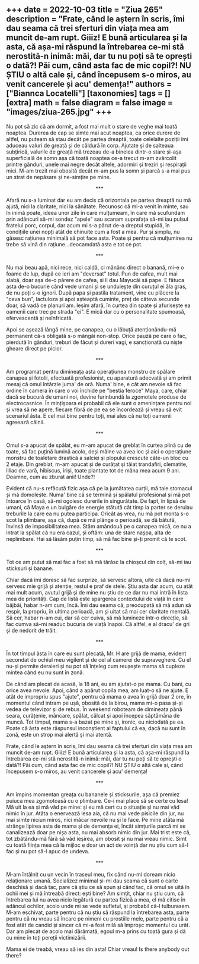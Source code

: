 
+++
date = 2022-10-03
title = "Ziua 265"
description = "Frate, când le aștern în scris, îmi dau seama că trei sferturi din viața mea am muncit de-am rupt. Giiiz! E bună articularea și la asta, că așa-mi răspund la întrebarea ce-mi stă nerostită-n inimă: măi, dar tu nu poți să te oprești o dată?! Păi cum, când asta fac de mic copil?! NU ȘTIU o altă cale și, când începusem s-o miros, au venit cancerele și acu' demența!"
authors = ["Biannca Locatelli"]
[taxonomies]
tags = []
[extra]
math = false
diagram = false
image = "images/ziua-265.jpg"
+++
---

Nu pot să zic că am dormit, a fost mai mult o stare de veghe mai toată noaptea. Durerea de cap se simte mai acut noaptea, ca orice durere de altfel, nu puteam să stau decât pe partea dreaptă, toate celelalte poziții îmi aduceau valuri de greață și de căldură în corp. Ajutate și de salteaua subțirică, valurile de greață mă trezeau de-a binelea dintr-o stare și-așa superficială de somn așa că toată noaptea ce-a trecut m-am zvârcolit printre gânduri, unele mai negre decât altele, adormiri și treziri și respirații mici. M-am trezit mai obosită decât m-am pus la somn și parcă s-a mai pus un strat de nepăsare și ne-simțire pe mine.

<p style="text-align: center;">***</p>

Afară nu s-a luminat dar eu am decis că orizontala pe partea dreaptă nu mă ajută, nici la claritate, nici la sănătate. Recunosc că mi-a venit în minte, sau în inimă poate, ideea unor zile în care mulțumeam, în care mă scufundam prin adâncuri să-mi sondez "apele" sau scanam suprafața să-mi iau pulsul fratelui porc, corpul, dar acum mi s-a părut de-a dreptul stupidă, în condițiile unei nopți atât de chinuite cum a fost a mea. Pur și simplu, nu găsesc rațiunea minimală să pot face asta. Poate și pentru că mulțumirea nu trebe să vină din rațiune…deocamdată asta e tot ce pot.

<p style="text-align: center;">***</p>

Nu mai beau apă, nici rece, nici caldă, ci mănânc direct o banană, mi-e o foame de lup, după ce ieri am "deversat" totul. Pun de cafea, mult mai slabă, doar așa de-o părere de cafea, și îi dau Mayucăi să pape. E fătuca asta de-o bucurie când vede umani și se unduiește din curuțul ei ăla gras, de nu poți s-o ignori. După papa și pastila tratament, vine cu plăcere la "ceva bun", lactuloza și apoi așteaptă cuminte, preț de câteva secunde doar, să vadă ce planuri am. Ieșim afară, în curtea din spate și afurisește ea oamenii care trec pe strada "ei". E mică dar cu o personalitate spumoasă, efervescentă și neînfricată.

Apoi se așează lângă mine, pe canapea, cu o lăbuță atenționându-mă permanent că-s obligată s-o mângâi non-stop. Orice pauză pe care o fac, pierdută în gânduri, treburi de făcut și dureri vagi, e sancționată cu niște gheare direct pe picior.

<p style="text-align: center;">***</p>

Am programat pentru dimineața asta operațiunea monstru de spălare canapea și fotolii, efectuată profesionist, cu aparatură adecvată și am primit mesaj că omul întârzie juma' de oră. Numa' bine, e cât am nevoie să fac ordine în camera în care o voi închide pe "bestia feroce" Maya, care, chiar dacă se bucură de umani noi, devine furinbundă la zgomotele produse de electrocasnice. În mințișoara ei probabil că ele sunt o amenințare pentru noi și vrea să ne apere, fiecare fibră de pe ea se încordează și vreau să evit scenariul ăsta. E cel mai bine pentru toți, mai ales că nu toți oamenii agreează câinii.

<p style="text-align: center;">***</p>

Omul s-a apucat de spălat, eu m-am apucat de greblat în curtea plină cu de toate, să fac puțină lumină acolo, deși mâine va avea loc și aici o operațiune monstru de toaletare drastică a salciei și plopului crescute câte-un bloc cu 2 etaje. Din greblat, m-am apucat și de curățat și tăiat trandafiri, clematite, liliac de vară, hibiscus, iriși, toate plantate tot de mâna mea acum 9 ani. Doamne, cum au zburat anii! Unde?!

Evident că nu-s refăcută fizic așa că pe la jumătatea curții, mă taie stomacul și mă domolește. Numa' bine că se termină și spălatul profesional și mă pot întoarce în casă, să-mi ogoiesc durerile în singurătate. De fapt, în lipsă de umani, că Maya e un bulgăre de energie stătută cât timp la parter se derulau treburile la care ea nu putea participa. Oricât aș vrea, nu mă pot monta s-o scot la plimbare, așa că, după ce mă plânge o perioadă, se dă bătută, învinsă de imposibilitatea mea. Stăm amândouă pe o canapea mică, ce nu a intrat la spălat că nu era cazul, și oftăm: una de stare nașpa, alta de neplimbare. Hai să lăsăm puțin timp, să mă fac bine și-ți promit că te scot.

<p style="text-align: center;">***</p>

Tot ce am putut să mai fac a fost să mă târăsc la chioșcul din colț, să-mi iau sticksuri și banane.

Chiar dacă îmi doresc să fac surprize, să servesc altora, uite că dacă nu-mi servesc mie grijă și atenție, restul e praf de stele. Știu asta dar acum, cu atât mai mult acum, avutul grijă și de mine nu știu de ce dar nu mai intră în lista mea de priorități. Cap de listă este spargerea contextului de viață în care bâjbâi, habar n-am cum, încă. Îmi dau seama că, preocupată să mă adun să respir, la propriu, în ultima perioadă, am și uitat să mai cer claritate mentală. Să cer, habar n-am cui, dar să cer cuiva, să mă lumineze într-o direcție, să fac cumva să-mi readuc bucuria de viață înapoi. Că altfel, e al dracu' de gri și de nedorit de trăit.

<p style="text-align: center;">***</p>

În tot timpul ăsta în care eu sunt plecată, Mr. H are grijă de mama, evident secondat de ochiul meu vigilent și de cel al camerei de supraveghere. Cu el nu-și permite deraieri și nu pot să înțeleg cum reușește mama să cupleze mintea când eu nu sunt în zonă.

De când am plecat de acasă, la 18 ani, eu am ajutat-o pe mama. Cu bani, cu orice avea nevoie. Apoi, când a apărut copila mea, am luat-o să ne ajute. E atât de impropriu spus "ajute", pentru că mama o avea în grijă doar 2 ore, în momentul când intram pe ușă, obosită de la birou, mama mi-o pasa și-și vedea de televizor și de rebus. În weekend roboteam de dimineața până seara, curățenie, mâncare, spălat, călcat și apoi începea săptămâna de muncă. Tot timpul, mama s-a bazat pe mine și, ironic, eu niciodată pe ea. Poate că ăsta este răspunsul inconștient al faptului că ea, dacă nu sunt în zonă, este un strop mai alertă și mai atentă.

Frate, când le aștern în scris, îmi dau seama că trei sferturi din viața mea am muncit de-am rupt. Giiiz! E bună articularea și la asta, că așa-mi răspund la întrebarea ce-mi stă nerostită-n inimă: măi, dar tu nu poți să te oprești o dată?! Păi cum, când asta fac de mic copil?! NU ȘTIU o altă cale și, când începusem s-o miros, au venit cancerele și acu' demența!

<p style="text-align: center;">***</p>

Am împins momentan greața cu bananele și sticksurile, așa că premiez puiuca mea zgomotoasă cu o plimbare. Ce-i mai place să se certe cu lesa! Mă uit la ea și mă văd pe mine: și eu mă cert cu o situație și nu mai văd nimic în jur. Atâta o enervează lesa aia, că nu mai vede pisicile din jur, nu mai simte niciun miros, nici măcar nevoile nu și le face. Pe mine atâta mă strânge lipirea asta de mama și de demența ei, încât simțurile parcă mi se canalizează doar pe nișa asta, nu mai absorb nimic din jur. Mai trist este că, tot zbătându-mă fără să văd ieșirea, am obosit și nu mai vreau nimic. Simt cu toată ființa mea că la mijloc e doar un act de voință dar nu știu cum să-l fac și nu pot să-l apuc de undeva.

<p style="text-align: center;">***</p>

M-am întâlnit cu un vecin în traseul meu, fix când nu-mi doream nicio relaționare umană. Socializez minimal și-mi dau seama că sunt o carte deschisă și dacă tac, pare că știu ce să spun și când tac, că omul se uită în ochii mei și mă întreabă direct: ești bine? Am simțit, chiar nu știu cum, că întrebarea lui nu avea nicio legătură cu partea fizică a mea, el mă citise în adâncul ochilor, acolo unde mi se vede sufletul, și probabil că-l tulburasem. M-am eschivat, parte pentru că nu știu să răspund la întrebarea asta, parte pentru că nu vreau să încarc pe nimeni cu prostiile mele, parte pentru că a fost atât de candid și sincer că mi-a fost milă să împroșc momentul cu urât. Dar am plecat de acolo mai dărâmată, egoul m-a prins cu toată gura și dă cu mine în toți pereții victimizării.

Mama ei de treabă, vreau să ies din asta! Chiar vreau! Is there anybody out there?
